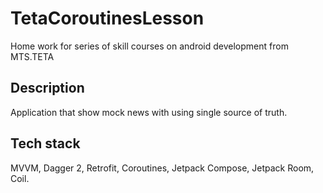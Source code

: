 # TetaCoroutinesLesson
Home work for series of skill courses on android development from MTS.TETA

## Description

Application that show mock news with using single source of truth.

## Tech stack

MVVM, Dagger 2, Retrofit, Coroutines, Jetpack Compose, Jetpack Room, Coil.
